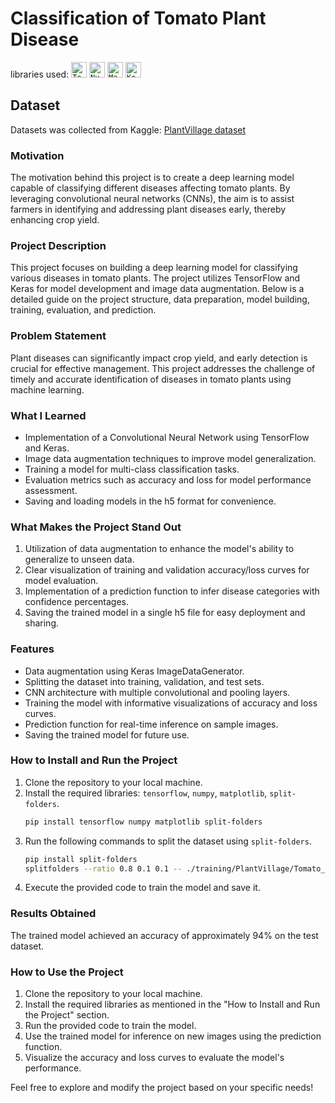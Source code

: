 # Classification of Tomato Plant Disease
libraries used: 
<code><img src="./images/google-tensorflow-icon.svg" alt="TensorFlow Logo" width="25"></code>  <code><img src="./images/numpy-1.svg" alt="NumPy Logo" width="25"></code>  <code><img src="./images/matplotlib-1.svg" alt="Matplotlib Logo" width="25"></code>  <code><img src="./images/Keras.svg" alt="Keras Logo" width="25"></code>
## Dataset

Datasets was collected from Kaggle: [PlantVillage dataset](https://www.kaggle.com/datasets/arjuntejaswi/plant-village)

### Motivation
The motivation behind this project is to create a deep learning model capable of classifying different diseases affecting tomato plants. By leveraging convolutional neural networks (CNNs), the aim is to assist farmers in identifying and addressing plant diseases early, thereby enhancing crop yield.

### Project Description
This project focuses on building a deep learning model for classifying various diseases in tomato plants. The project utilizes TensorFlow and Keras for model development and image data augmentation. Below is a detailed guide on the project structure, data preparation, model building, training, evaluation, and prediction.

### Problem Statement
Plant diseases can significantly impact crop yield, and early detection is crucial for effective management. This project addresses the challenge of timely and accurate identification of diseases in tomato plants using machine learning.

### What I Learned
- Implementation of a Convolutional Neural Network using TensorFlow and Keras.
- Image data augmentation techniques to improve model generalization.
- Training a model for multi-class classification tasks.
- Evaluation metrics such as accuracy and loss for model performance assessment.
- Saving and loading models in the h5 format for convenience.

### What Makes the Project Stand Out
1. Utilization of data augmentation to enhance the model's ability to generalize to unseen data.
2. Clear visualization of training and validation accuracy/loss curves for model evaluation.
3. Implementation of a prediction function to infer disease categories with confidence percentages.
4. Saving the trained model in a single h5 file for easy deployment and sharing.

### Features
- Data augmentation using Keras ImageDataGenerator.
- Splitting the dataset into training, validation, and test sets.
- CNN architecture with multiple convolutional and pooling layers.
- Training the model with informative visualizations of accuracy and loss curves.
- Prediction function for real-time inference on sample images.
- Saving the trained model for future use.

### How to Install and Run the Project
1. Clone the repository to your local machine.
2. Install the required libraries: `tensorflow`, `numpy`, `matplotlib`, `split-folders`.
    ```bash
    pip install tensorflow numpy matplotlib split-folders
    ```
3. Run the following commands to split the dataset using `split-folders`.
    ```bash
    pip install split-folders
    splitfolders --ratio 0.8 0.1 0.1 -- ./training/PlantVillage/Tomato_disease_categories
    ```
4. Execute the provided code to train the model and save it.

### Results Obtained
The trained model achieved an accuracy of approximately 94% on the test dataset.

### How to Use the Project
1. Clone the repository to your local machine.
2. Install the required libraries as mentioned in the "How to Install and Run the Project" section.
3. Run the provided code to train the model.
4. Use the trained model for inference on new images using the prediction function.
5. Visualize the accuracy and loss curves to evaluate the model's performance.

Feel free to explore and modify the project based on your specific needs!
